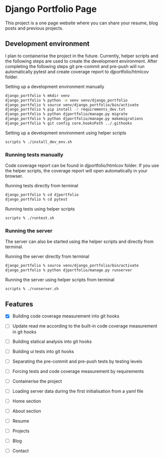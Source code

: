 # Django Portfolio Page
This project is a one page website where you can share your resume, blog posts and previous projects.

## Development environment
I plan to containerise the project in the future. Currently, helper scripts and the following steps are used to create the development environment. After completing the following steps git pre-commit and pre-push will run automatically pytest and create coverage report to djportfolio/htmlcov folder.

Setting up a development environment manually
```bash
django_portfolio % mkdir venv
django_portfolio % python -m venv venv/django_portfolio
django_portfolio % source venv/django_portfolio/bin/activate
django_portfolio % pip install -r requirements_dev.txt
django_portfolio % python djportfolio/manage.py migrate
django_portfolio % python djportfolio/manage.py makemigrations
django_portfolio % git config core.hooksPath ../.githooks
```

Setting up a development environment using helper scripts
```bash
scripts % ./install_dev_env.sh
```

### Running tests manually
Code coverage report can be found in djportfolio/htmlcov folder. If you use the helper scripts, the coverage report will open automatically in your browser.

Running tests directly from terminal
```bash
django_portfolio % cd djportfolio
django_portfolio % cd pytest
```

Running tests using helper scripts
```bash
scripts % ./runtest.sh
```

### Running the server
The server can also be started using the helper scripts and directly from terminal.

Running the server directly from terminal
```bash
django_portfolio % source venv/django_portfolio/bin/activate
django_portfolio % python djportfolio/manage.py runserver
```

Running the server using helper scripts from terminal
```bash
scripts % ./runserver.sh
```
## Features
- [X] Building code coverage measurement into git hooks
- [ ] Update read me according to the built-in code coverage measurement in git hooks
- [ ] Building statical analysis into git hooks
- [ ] Building ui tests into git hooks
- [ ] Separating the pre-commit and pre-push tests by testing levels
- [ ] Forcing tests and code coverage measurement by requirements
- [ ] Containerise the project
- [ ] Loading server data during the first initialisation from a yaml file
- [ ] Home section
- [ ] About section
- [ ] Resume
- [ ] Projects
- [ ] Blog
- [ ] Contact

